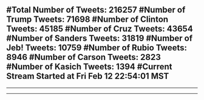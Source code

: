#Total Number of Tweets: 216257 
#Number of Trump Tweets: 71698
#Number of Clinton Tweets: 45185
#Number of Cruz Tweets: 43654
#Number of Sanders Tweets: 31819
#Number of Jeb! Tweets: 10759
#Number of Rubio Tweets: 8946
#Number of Carson Tweets: 2823
#Number of Kasich Tweets: 1394
#Current Stream Started at Fri Feb 12 22:54:01 MST
---
---
---
